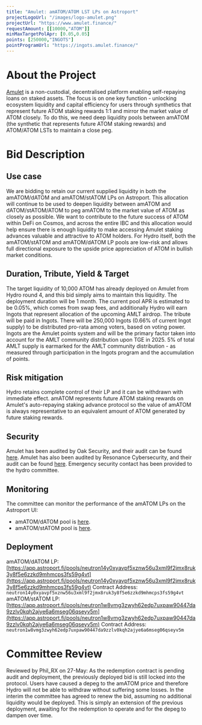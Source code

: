 ```yaml
---
title: "Amulet: amATOM/ATOM LST LPs on Astroport"
projectLogoUrl: "/images/logo-amulet.png"
projectUrl: "https://www.amulet.finance/"
requestAmount: [[10000,"ATOM"]]
minMaxTargetPolApr: [0.05,0.05]
points: [250000,"INGOTS"]
pointProgramUrl: "https://ingots.amulet.finance/"
---
```


# About the Project

[Amulet](http://www.amulet.finance) is a non-custodial, decentralised platform enabling self-repaying loans on staked assets.
The focus is on one key function - unlocking ecosystem liquidity and capital efficiency for users through synthetics that represent future ATOM staking rewards 1:1 and mirror the market value of ATOM closely.
To do this, we need deep liquidity pools between amATOM (the synthetic that represents future ATOM staking rewards) and ATOM/ATOM LSTs to maintain a close peg.

# Bid Description

## Use case
We are bidding to retain our current supplied liquidity in both the amATOM/dATOM and amATOM/stATOM LPs on Astroport.
This allocation will continue to be used to deepen liquidity between amATOM and dATOM/stATOM/ATOM to peg amATOM to the market value of ATOM as closely as possible.
We want to contribute to the future success of ATOM within DeFi on Cosmos, and across the entire IBC and this allocation would help ensure there is enough liquidity to make accessing Amulet staking advances valuable and attractive to ATOM holders.
For Hydro itself, both the amATOM/stATOM and amATOM/dATOM LP pools are low-risk and allows full directional exposure to the upside price appreciation of ATOM in bullish market conditions.

## Duration, Tribute, Yield & Target
The target liquidity of 10,000 ATOM has already deployed on Amulet from Hydro round 4, and this bid simply aims to maintain this liquidity. The deployment duration will be 1 month. The current pool APR is estimated to be 0.05%, which comes from swap fees, and additionally Hydro will earn Ingots that represent allocation of the upcoming AMLT airdrop.
The tribute will be paid in Ingots. There will be 250,000 Ingots (0.66% of current Ingot supply) to be distributed pro-rata among voters, based on voting power. Ingots are the Amulet points system and will be the primary factor taken into account for the AMLT community distribution upon TGE in 2025. 5% of total AMLT supply is earmarked for the AMLT community distribution - as measured through participation in the Ingots program and the accumulation of points.

## Risk mitigation
Hydro retains complete control of their LP and it can be withdrawn with immediate effect. amATOM represents future ATOM staking rewards on Amulet's auto-repaying staking advance protocol so the value of amATOM is always representative to an equivalent amount of ATOM generated by future staking rewards.

## Security
Amulet has been audited by Oak Security, and their audit can be found [here](https://github.com/oak-security/audit-reports/tree/main/Amulet). Amulet has also been audited by Resonance Cybersecurity, and their audit can be found [here](https://github.com/ResonanceCybersecurity/audits/blob/main/CosmWasm%20Smart%20Contract%20Audits/Audit_Report_AMLT-PRO_FINAL_2.2.pdf). Emergency security contact has been provided to the hydro committee.

## Monitoring
The committee can monitor the performance of the amATOM LPs on the Astroport UI:
* amATOM/dATOM pool is [here](https://app.astroport.fi/pools/neutron14y0xyavpf5xznw56u3xml9f2jmx8ruk3y8f5e6zzkd9mhmcps3fs59g4vt).
* amATOM/stATOM pool is [here](https://app.astroport.fi/pools/neutron1w8vmg3zwyh62edp7uxpaw90447da9zzlv0kqh2ajye6a6mseg06qseyv5m).

## Deployment
amATOM/dATOM LP: [https://app.astroport.fi/pools/neutron14y0xyavpf5xznw56u3xml9f2jmx8ruk3y8f5e6zzkd9mhmcps3fs59g4vt](https://app.astroport.fi/pools/neutron14y0xyavpf5xznw56u3xml9f2jmx8ruk3y8f5e6zzkd9mhmcps3fs59g4vt)
Contract Address: `neutron14y0xyavpf5xznw56u3xml9f2jmx8ruk3y8f5e6zzkd9mhmcps3fs59g4vt`
amATOM/stATOM LP: [https://app.astroport.fi/pools/neutron1w8vmg3zwyh62edp7uxpaw90447da9zzlv0kqh2ajye6a6mseg06qseyv5m](https://app.astroport.fi/pools/neutron1w8vmg3zwyh62edp7uxpaw90447da9zzlv0kqh2ajye6a6mseg06qseyv5m)
Contract Address: `neutron1w8vmg3zwyh62edp7uxpaw90447da9zzlv0kqh2ajye6a6mseg06qseyv5m`

# Committee Review

Reviewed by Phil_RX on 27-May: As the redemption contract is pending audit and deployment, the previously deployed bid is still locked into the protocol. Users have caused a depeg to the amATOM price and therefore Hydro will not be able to withdraw without suffering some losses. In the interim the committee has agreed to renew the bid, assuming no additional liquidity would be deployed. This is simply an extension of the previous deployment, awaiting for the redemption to operate and for the depeg to dampen over time.

